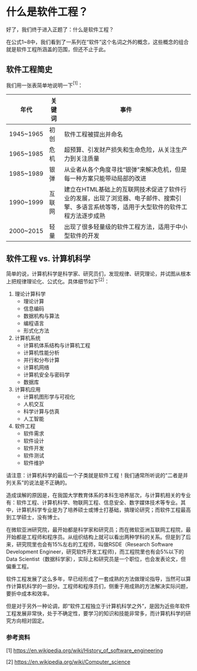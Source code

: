 # 什么是软件工程？

好了，我们终于进入正题了：什么是软件工程？

在公式1~8中，我们看到了一系列在“软件”这个名词之外的概念，这些概念的组合就是软件工程所涵盖的范围，但还不止于此。

## 软件工程简史

我们用一张表简单地说明一下$^{[1]}$：

|年代|关键词|事件|
|---|---|---|
|1945~1965|初创|软件工程被提出并命名|
|1965~1985|危机|超预算、引发财产损失和生命危险，从关注生产力到关注质量|
|1985~1989|银弹|从业者从各个角度寻找“银弹”来解决危机，但是每一种方案只能带动局部的改进|
|1990~1999|互联网|建立在HTML基础上的互联网技术促进了软件行业的发展，出现了浏览器、电子邮件、搜索引擎、多语言系统等等，适用于大型软件的软件工程方法逐步成熟|
|2000~2015|轻量|出现了很多轻量级的软件工程方法，适用于中小型软件的开发|

## 软件工程 vs. 计算机科学

简单的说，计算机科学是科学家、研究员们，发现规律、研究理论，并试图从根本上把规律理论化、公式化。具体细节如下$^{[2]}$：
1. 理论计算科学
    - 理论计算
    - 信息编码
    - 数据机构与算法
    - 编程语言
    - 形式化方法
2. 计算机系统
    - 计算机体系结构与计算机工程
    - 计算机性能分析
    - 并行和分布计算
    - 计算机网络
    - 计算机安全与密码学
    - 数据库
3. 计算机应用
    - 计算机图形学与可视化
    - 人机交互
    - 科学计算与仿真
    - 人工智能
4. 软件工程
    - 软件需求
    - 软件设计
    - 软件开发
    - 软件测试
    - 软件维护

请注意：计算机科学的最后一个子类就是软件工程！我们通常所听说的“二者是并列关系”的说法是不正确的。

造成误解的原因是，在我国大学教育体系的本科生培养层次，与计算机相关的专业有：软件工程、计算机科学、物联网工程、信息安全、数字媒体技术等专业。其中，计算机科学专业是为了培养硕士或博士打基础，搞理论研究；而软件工程最高到工学硕士，没有博士。

在微软亚洲研究院，最开始都是科学家和研究员；而在微软亚洲互联网工程院，最开始都是工程师和程序员。从组织结构上就可以看出两种学科的关系。但是到了后来，研究院里也会有15%左右的工程师，叫做RSDE（Research Software Development Engineer，研究软件开发工程师)，而工程院里也有会5%以下的Data Scientist（数据科学家），实际上和研究员是一个职位，也会发表论文，但偏重工程。

软件工程发展了这么多年，早已经形成了一套成熟的方法做理论指导，当然可以算作计算机科学的一部分。工程师和程序员们，侧重于用成熟的方法解决实际问题，要折中成本和效率。

但是对于另外一种论调，即“软件工程独立于计算机科学之外”，是因为近些年软件工程发展非常快，处于不确定性，要学习的知识和技能非常多，而计算机科学的研究方向相对固定。



### 参考资料

[1] https://en.wikipedia.org/wiki/History_of_software_engineering

[2] https://en.wikipedia.org/wiki/Computer_science